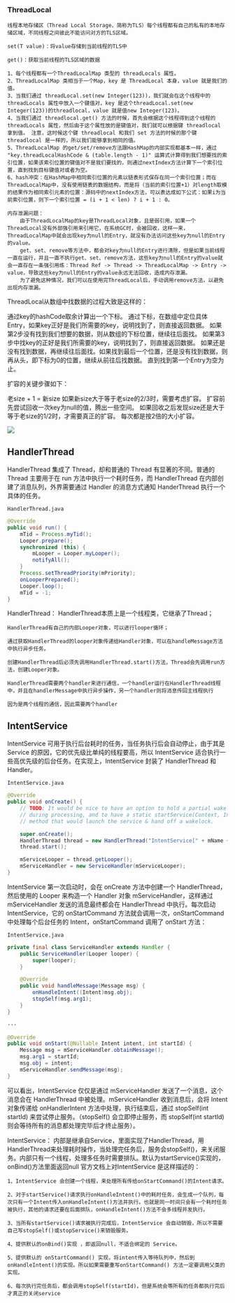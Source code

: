 ### ThreadLocal

```
线程本地存储区（Thread Local Storage，简称为TLS）每个线程都有自己的私有的本地存储区域，不同线程之间彼此不能访问对方的TLS区域。

set(T value)：将value存储到当前线程的TLS中

get()：获取当前线程的TLS区域的数据

1、每个线程都有一个ThreadLocalMap 类型的 threadLocals 属性。
2、ThreadLocalMap 类相当于一个Map，key 是 ThreadLocal 本身，value 就是我们的值。
3、当我们通过 threadLocal.set(new Integer(123))，我们就会在这个线程中的 threadLocals 属性中放入一个键值对，key 是这个threadLocal.set(new Integer(123))的threadlocal，value 就是值new Integer(123)。
4、当我们通过 threadlocal.get() 方法的时候，首先会根据这个线程得到这个线程的 threadLocals 属性，然后由于这个属性放的是键值对，我们就可以根据键 threadlocal 拿到值。 注意，这时候这个键 threadlocal 和我们 set 方法的时候的那个键 threadlocal 是一样的，所以我们能够拿到相同的值。
5、ThreadLocalMap 的get/set/remove方法跟HashMap的内部实现都基本一样，通过 "key.threadLocalHashCode & (table.length - 1)" 运算式计算得到我们想要找的索引位置，如果该索引位置的键值对不是我们要找的，则通过nextIndex方法计算下一个索引位置，直到找到目标键值对或者为空。
6、hash冲突：在HashMap中相同索引位置的元素以链表形式保存在同一个索引位置；而在ThreadLocalMap中，没有使用链表的数据结构，而是将（当前的索引位置+1）对length取模的结果作为相同索引元素的位置：源码中的nextIndex方法，可以表达成如下公式：如果i为当前索引位置，则下一个索引位置 = (i + 1 < len) ? i + 1 : 0。

内存泄漏问题：
	由于ThreadLocalMap的key是ThreadLocal对象，且是弱引用，如果一个ThreadLocal没有外部强引用来引用它，在系统GC时，会被回收，这样一来，ThreadLocalMap中就会出现key为null的Entry，就没有办法访问这些key为null的Entry的value。
	get、set、remove等方法中，都会对key为null的Entry进行清除，但是如果当前线程一直在运行，并且一直不执行get、set、remove方法，这些key为null的Entry的value就会一直存在一条强引用练：Thread Ref -> Thread -> ThreadLocalMap -> Entry -> value，导致这些key为null的Entry的value永远无法回收，造成内存泄漏。
	为了避免这种情况，我们可以在使用完ThreadLocal后，手动调用remove方法，以避免出现内存泄漏。
```

ThreadLocal从数组中找数据的过程大致是这样的：

通过key的hashCode取余计算出一个下标。
通过下标，在数组中定位具体Entry，如果key正好是我们所需要的key，说明找到了，则直接返回数据。
如果第2步没有找到我们想要的数据，则从数组的下标位置，继续往后面找。
如果第3步中找key的正好是我们所需要的key，说明找到了，则直接返回数据。
如果还是没有找到数据，再继续往后面找。如果找到最后一个位置，还是没有找到数据，则再从头，即下标为0的位置，继续从前往后找数据。
直到找到第一个Entry为空为止。

扩容的关键步骤如下：

老size + 1 = 新size
如果新size大于等于老size的2/3时，需要考虑扩容。
扩容前先尝试回收一次key为null的值，腾出一些空间。
如果回收之后发现size还是大于等于老size的1/2时，才需要真正的扩容。
每次都是按2倍的大小扩容。

![](../images/threadlocal.png)


## HandlerThread
HandlerThread 集成了 Thread，却和普通的 Thread 有显著的不同。普通的 Thread 主要用于在 run 方法中执行一个耗时任务，而 HandlerThread 在内部创建了消息队列，外界需要通过 Handler 的消息方式通知 HanderThread 执行一个具体的任务。

``HandlerThread.java``
```java
@Override
public void run() {
    mTid = Process.myTid();
    Looper.prepare();
    synchronized (this) {
        mLooper = Looper.myLooper();
        notifyAll();
    }
    Process.setThreadPriority(mPriority);
    onLooperPrepared();
    Looper.loop();
    mTid = -1;
}
```

HandlerThread：
	HandlerThread本质上是一个线程类，它继承了Thread；

	HandlerThread有自己的内部Looper对象，可以进行looper循环；

	通过获取HandlerThread的looper对象传递给Handler对象，可以在handleMessage方法中执行异步任务。

	创建HandlerThread后必须先调用HandlerThread.start()方法，Thread会先调用run方法，创建Looper对象。

    HandlerThread需要两个handler来进行通信，一个handler运行在HandlerThread线程中，并且在handlerMessage中执行异步操作，另一个handler则将消息传回主线程执行

    因为是两个线程的通信，因此需要两个handler

## IntentService
IntentService 可用于执行后台耗时的任务，当任务执行后会自动停止，由于其是 Service 的原因，它的优先级比单纯的线程要高，所以 IntentService 适合执行一些高优先级的后台任务。在实现上，IntentService 封装了 HandlerThread 和 Handler。


``IntentService.java``
```java
@Override
public void onCreate() {
    // TODO: It would be nice to have an option to hold a partial wakelock
    // during processing, and to have a static startService(Context, Intent)
    // method that would launch the service & hand off a wakelock.

    super.onCreate();
    HandlerThread thread = new HandlerThread("IntentService[" + mName + "]");
    thread.start();

    mServiceLooper = thread.getLooper();
    mServiceHandler = new ServiceHandler(mServiceLooper);
}
```

IntentService 第一次启动时，会在 onCreate 方法中创建一个 HandlerThread，然后使用的 Looper 来构造一个 Handler 对象 mServiceHandler，这样通过 mServiceHandler 发送的消息最终都会在 HandlerThread 中执行。每次启动 IntentService，它的 onStartCommand 方法就会调用一次，onStartCommand 中处理每个后台任务的 Intent，onStartCommand 调用了 onStart 方法：

``IntentService.java``
```java
private final class ServiceHandler extends Handler {
    public ServiceHandler(Looper looper) {
        super(looper);
    }

    @Override
    public void handleMessage(Message msg) {
        onHandleIntent((Intent)msg.obj);
        stopSelf(msg.arg1);
    }
}

···

@Override
public void onStart(@Nullable Intent intent, int startId) {
    Message msg = mServiceHandler.obtainMessage();
    msg.arg1 = startId;
    msg.obj = intent;
    mServiceHandler.sendMessage(msg);
}
```

可以看出，IntentService 仅仅是通过 mServiceHandler 发送了一个消息，这个消息会在 HandlerThread 中被处理。mServiceHandler 收到消息后，会将 Intent 对象传递给 onHandlerIntent 方法中处理，执行结束后，通过 stopSelf(int startId) 来尝试停止服务。（stopSelf() 会立即停止服务，而 stopSelf(int startId) 则会等待所有的消息都处理完毕后才终止服务）。

IntentService：
	内部是继承自Service，里面实现了HandlerThread，用HandlerThread来处理耗时操作，当处理完任务后，服务会stopSelf()，来关闭服务。内部只有一个线程，处理多任务时需要排队。默认为startService()实现的，onBind()方法里面返回null
	官方文档上对IntentService 是这样描述的：

    1、IntentService 会创建一个线程，来处理所有传给onStartCommand()的Intent请求。

    2、对于startService()请求执行onHandleIntent()中的耗时任务，会生成一个队列，每次只有一个Intent传入onHandleIntent()方法并执行。也就是同一时间只会有一个耗时任务被执行，其他的请求还要在后面排队，onHandleIntent()方法不会多线程并发执行。

    3、当所有startService()请求被执行完成后，IntentService 会自动销毁，所以不需要自己写stopSelf()或stopService()来销毁服务。

    4、提供默认的onBind()实现 ，即返回null，不适合绑定的 Service。

    5、提供默认的 onStartCommand() 实现，将intent传入等待队列中，然后到onHandleIntent()的实现。所以如果需要重写onStartCommand() 方法一定要调用父类的实现。
    
    6、每次执行完任务后，都会调用stopSelf(startId)，但是系统会等所有的任务都执行完后才真正的关闭service